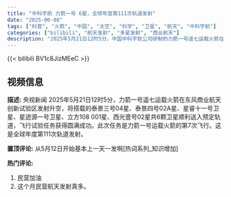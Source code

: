 ```yaml
---
title: "中科宇航 力箭一号 6星，全球年度第111次轨道发射"
date: "2025-06-08"
tags: ["科普", "火箭", "中国", "太空", "科学", "卫星", "航天", "中科宇航"]
categories: ["bilibili", "航天发射", "多星发射", "商业航天"]
description: "2025年5月21日12时5分，中国中科宇航公司研制的力箭一号遥七运载火箭在东风商业航天创新试验区成功发射，将泰景三号04星、泰景四号02A星等6颗卫星精准送入预定轨道，标志着该火箭完成第七次飞行任务。此次发射为全球年度第111次轨道发射，彰显中国在商业航天领域的快速发展与技术创新能力。"
---
```


{{< bilibili BV1c8JizMEeC >}}

## 视频信息

**描述:**
央视新闻
2025年5月21日12时5分，力箭一号遥七运载火箭在东风商业航天创新试验区发射升空，将搭载的泰景三号04星、泰景四号02A星、星睿十一号卫星、星迹源一号卫星、立方108 001星、西光壹号02星共6颗卫星顺利送入预定轨道，飞行试验任务获得圆满成功。此次任务是力箭一号运载火箭的第7次飞行。这是全球年度第111次轨道发射。

**置顶评论:**
从5月12日开始基本上一天一发啊[热词系列_知识增加]

**热门评论:**
1. 民营加油
2. 这个月民营航天发射真多。
